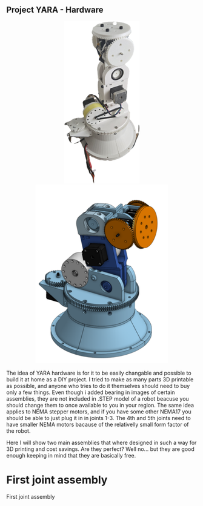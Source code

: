 ## Project YARA - Hardware
<p align="center">
 <img src="https://github.com/aSrki/YARA-Hardware/blob/main/YARA.png?raw=true" width="200" margine="50" /> <img src="https://github.com/aSrki/YARA-Hardware/blob/main/RobotAssembly.png?raw=true" width="350" />
</p>

The idea of YARA hardware is for it to be easily changable and possible to build it at home as a DIY project. 
I tried to make as many parts 3D printable as possible, and anyone who tries to do it themselves should need to buy only a few things. 
Even though i added bearing in images of certain assemblies, they are not included in .STEP model of a robot beacuse you should change
them to once available to you in your region. The same idea applies to NEMA stepper motors, and if you have some other NEMA17 you should be able to just plug it in in joints 1-3.
The 4th and 5th joints need to have smaller NEMA motors bacause of the relativelly small form factor of the robot.

Here I will show two main assemblies that where designed in such a way for 3D printing and cost savings. Are they perfect? Well no... but they are good enough keeping in mind that they are basically free.

# First joint assembly
First joint assembly 
